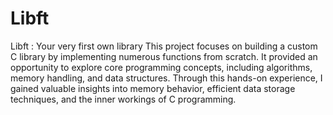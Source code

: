 # Libft

Libft : Your very first own library
This project focuses on building a custom C library by implementing numerous functions from scratch. It provided an opportunity to explore core programming concepts, including algorithms, memory handling, and data structures. Through this hands-on experience, I gained valuable insights into memory behavior, efficient data storage techniques, and the inner workings of C programming.
